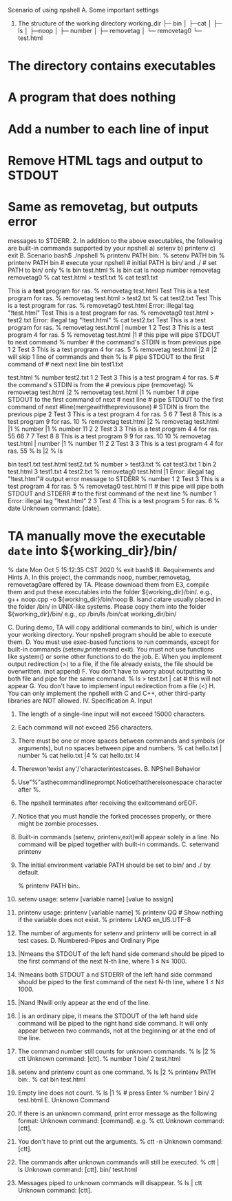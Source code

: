 Scenario of using npshell
A. Some important settings
1. The structure of the working directory
working_dir ├─ b​in
│ ├─​cat │ ├─​ls
│ ├─​noop
│ ├─ ​number
│ ├─ ​removetag │ └─ ​removetag0 └─ test.html
# The directory contains executables
# A program that does nothing
# Add a number to each line of input
# Remove HTML tags and output to STDOUT
# Same as removetag, but outputs error
  messages to STDERR.
2. In addition to the above executables, the following are built-in commands
supported by your npshell
a) setenv b) printenv c) exit
B. Scenario
bash$ ./npshell
% printenv PATH
bin:.
% setenv PATH bin
% printenv PATH
bin
#​ execute your npshell
#​ initial PATH is bin/ and ./
#​ set PATH to bin/ only
% ls
bin             test.html
% ls bin
cat   ls   noop   number   removetag   removetag0
% cat test.html > test1.txt
% cat test1.txt
<!test.html>
<TITLE>Test</TITLE>
<BODY>This is a <b>test</b> program
for ras.
</BODY>
 % removetag test.html
Test
This is a test program
for ras.
% removetag test.html > test2.txt
% cat test2.txt
Test
This is a test program
for ras.
% removetag0 test.html
Error: illegal tag "!test.html"
Test
This is a test program
for ras.
% removetag0 test.html > test2.txt
Error: illegal tag "!test.html"
% cat test2.txt
Test
This is a test program
for ras.
% removetag test.html | number
   1
   2 Test
   3 This is a test program
   4 for ras.
   5
% removetag test.html |1 ​# this pipe will pipe STDOUT to next command % number ​# the command's STDIN is from previous pipe
   1
   2 Test
   3 This is a test program
   4 for ras.
   5
% removetag test.html |2 ​# |2 will skip 1 line of commands and then % ls ​# pipe STDOUT to the first command of
                          # next next line
bin             test1.txt

 test.html
% number
test2.txt
1
2 Test
3 This is a test program
4 for ras.
5
#​ the command's STDIN is from the ​# previous pipe (removetag)
% removetag test.html |2
% removetag test.html |1
% number 1
​# pipe STDOUT to the first command of next # next line
​# pipe STDOUT to the first command of next #line(​mergewiththepreviousone)
​# STDIN is from the previous pipe
   2 Test
   3 This is a test program
   4 for ras.
   5
   6
   7 Test
   8 This is a test program
   9 for ras.
  10
% removetag test.html |2
% removetag test.html |1
% number |1
% number
11
2 2 Test
   3    3 This is a test program
4 4 for ras.
55 66
7 7 Test
   8    8 This is a test program
9 9 for ras.
  10   10
% removetag test.html | number |1
% number
11
2 2 Test
   3    3 This is a test program
4 4 for ras.
55
% ls |2 % ls

  bin             test1.txt
 test.html       test2.txt
 % number > test3.txt
 % cat test3.txt
    1 bin
    2 test.html
    3 test1.txt
    4 test2.txt
 % removetag0 test.html |1
 Error: illegal tag "!test.html"​# output error message to STDERR
 % number
    1
    2 Test
    3 This is a test program
    4 for ras.
    5
% removetag0 test.html !1 ​# this pipe will pipe both STDOUT and STDERR ​# to the first command of the next line
 % number
    1 Error: illegal tag "!test.html"
    2
    3 Test
    4 This is a test program
    5 for ras.
    6
 % date
 Unknown command: [date].
 # TA manually move the executable `date` into ${working_dir}/bin/
 % date
 Mon Oct  5 15:12:35 CST 2020
 % exit
 bash$
III. Requirements and Hints
A. In this project, the commands ​noop​, ​number,​​removetag,​
removetag0​are offered by TA. Please download them from E3, compile them and put these executables into the folder ${working_dir}/bin/.
e.g., ​g++ noop.cpp -o ${working_dir}/bin/noop
B. ls​and ​cat​are usually placed in the folder /bin/ in UNIX-like systems. Please copy them into the folder ${working_dir}/bin/
e.g., ​cp /bin/ls /bin/cat working_dir/bin/

 C. During demo, TA will copy additional commands to bin/, which is under your working directory. Your npshell program should be able to execute them.
D. You must use exec-based functions to run commands, except for built-in commands (​setenv,​​printenv​and ​exit​).
You must not use functions like system() or some other functions to do the job.
E. When you implement output redirection (>) to a file, if the file already exists, the file should be overwritten. (not append)
F. You don't have to worry about outputting to both file and pipe for the same command.
% ls > test.txt | cat #​ this will not appear
G. You don't have to implement input redirection from a file (<)
H. You can only implement the npshell with C and C++, other third-party
libraries are ​NOT allowed​.
IV. Specification
A. Input
1. The length of a single-line input will not exceed 15000 characters.
2. Each command will not exceed 256 characters.
3. There must be one or more spaces between commands and symbols (or
arguments), but no spaces between pipe and numbers.
            % cat hello.txt | number
            % cat hello.txt |4
            % cat hello.txt !4
4. Therewon’texist any​'/'​characterintestcases.
B. NPShell Behavior
1. Use​"%"​asthecommandlineprompt.Noticethatthereis​onespace character​ after ​%​.
2. The npshell terminates after receiving the ​exit​command or ​EOF​.
3. Notice that you must handle the forked processes properly, or there might be
zombie processes.
4. Built-in commands (​setenv​, ​printenv,​​exit)​will appear solely in a line. No
command will be piped together with built-in commands.
C. setenv​and ​printenv
1. The initial environment variable PATH should be set to bin/ and ./ by default.

      % printenv PATH
     bin:.
2. setenv usage: ​setenv [variable name] [value to assign]
3. printenv usage: ​printenv [variable name]
% printenv QQ ​# Show nothing if the variable does not exist. % printenv LANG
en_US.UTF-8
4. The number of arguments for setenv and printenv will be correct in all test cases.
D. Numbered-Pipes and Ordinary Pipe
1. |N​means the ​STDOUT ​of the left hand side command should be piped to the
first command of the next ​N​-th line, where 1 ≤ ​N​≤ 1000.
2. !N​means both ​STDOUT a​ nd ​STDERR ​of the left hand side command
should be piped to the first command of the next ​N​-th line,
where 1 ≤ ​N​≤ 1000.
3. |N​and ​!N​will only appear at the end of the line.
4. | is an ordinary pipe, it means the STDOUT of the left hand side command
will be piped to the right hand side command. It will only appear ​between
two commands​, not at the beginning or at the end of the line.
5. The command number still counts for unknown commands.
     % ls |2
     % ctt
     Unknown command: [ctt].
     % number
     1 bin/
     2 test.html
6. setenv and printenv count as one command.
     % ls |2
     % printenv PATH
     bin:.
     % cat
     bin
     test.html
7. Empty line does not count.
% ls |1
% #​ press Enter % number
1 bin/
2 test.html
E. Unknown Command

 1. If there is an unknown command, print error message as the following format:
Unknown command: [command].
e.g.
     % ctt
     Unknown command: [ctt].
2. You don't have to print out the arguments.
     % ctt -n
     Unknown command: [ctt].
3. The commands after unknown commands will still be executed.
     % ctt | ls
     Unknown command: [ctt].
     bin/    test.html
4. Messages piped to unknown commands will disappear.
     % ls | ctt
     Unknown command: [ctt].